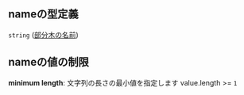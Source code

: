 ## nameの型定義

`string` ([部分木の名前](tree_segment-properties-部分木の名前.md))

## nameの値の制限

**minimum length**: 文字列の長さの最小値を指定します value.length >= `1`
